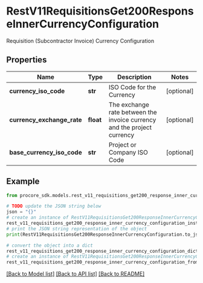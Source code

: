 # RestV11RequisitionsGet200ResponseInnerCurrencyConfiguration

Requisition (Subcontractor Invoice) Currency Configuration

## Properties

Name | Type | Description | Notes
------------ | ------------- | ------------- | -------------
**currency_iso_code** | **str** | ISO Code for the Currency | [optional] 
**currency_exchange_rate** | **float** | The exchange rate between the invoice currency and the project currency | [optional] 
**base_currency_iso_code** | **str** | Project or Company ISO Code | [optional] 

## Example

```python
from procore_sdk.models.rest_v11_requisitions_get200_response_inner_currency_configuration import RestV11RequisitionsGet200ResponseInnerCurrencyConfiguration

# TODO update the JSON string below
json = "{}"
# create an instance of RestV11RequisitionsGet200ResponseInnerCurrencyConfiguration from a JSON string
rest_v11_requisitions_get200_response_inner_currency_configuration_instance = RestV11RequisitionsGet200ResponseInnerCurrencyConfiguration.from_json(json)
# print the JSON string representation of the object
print(RestV11RequisitionsGet200ResponseInnerCurrencyConfiguration.to_json())

# convert the object into a dict
rest_v11_requisitions_get200_response_inner_currency_configuration_dict = rest_v11_requisitions_get200_response_inner_currency_configuration_instance.to_dict()
# create an instance of RestV11RequisitionsGet200ResponseInnerCurrencyConfiguration from a dict
rest_v11_requisitions_get200_response_inner_currency_configuration_from_dict = RestV11RequisitionsGet200ResponseInnerCurrencyConfiguration.from_dict(rest_v11_requisitions_get200_response_inner_currency_configuration_dict)
```
[[Back to Model list]](../README.md#documentation-for-models) [[Back to API list]](../README.md#documentation-for-api-endpoints) [[Back to README]](../README.md)



